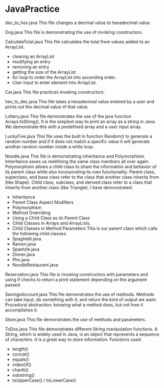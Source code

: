 # JavaPractice

dec_to_hex.java 
This file changes a decimal value to hexadecimal value. 

Dog.java
This file is demonstrating the use of invoking constructors. 

CalculateTotal.java
This file calculates the total from values added to an ArrayList. 
- clearing an ArrayList 
- modifying an entry
- removing an entry
- getting the size of the ArrayList 
- for loop to order the ArrayList into ascending order.
- User input to enter element into ArrayList. 

Car.java 
This file practices invoking constructors. 

hex_to_dec.java
This file takes a hexadecimal value entered by a user and prints out the decimal value of that value. 

Lottery.java
This file demonstrates the use of the java function Arrays.toString(). It is the simplest way to print an array as a string in Java. We demonstrate this with a predefined array and a user input array. 

LuckyFive.java
Thsi file uses the built in function Random() to generate a random number and if it does not match a specific value it will generate another random number inside a while loop.

Noodle.java
This file is demonstrating inheritance and Polymorphism. Inheritance saves us redefining the same class members all over again. Polymorphism allows a child class to share the information and behavior of its parent class while also incorporating its own functionality.
Parent class, superclass, and base class refer to the class that another class inherits from (like Shape).
Child class, subclass, and derived class refer to a class that inherits from another class (like Triangle). 
I have demonstrated:
- Inheritance
- Parent Class Aspect Modifiers
- Polymorphism 
- Method Overriding
- Using a Child Class as its Parent Class
- Child Classes in Arrays and ArrayLists. 
- Child Classes in Method Parameters
This is our parent class which calls the following child classes:
- Spaghetti.java
- Ramen.java
- Spaetzle.java
- Dinner.java 
- Pho.java 
- NoodleRestaurant.java 

Reservation.java
This file is invoking constructors with parameters and using if checks to return a print statement depending on the argument passed. 

SavingsAccount.java
This file demonstrates the use of methods. Methods can take input, do something with it, and return the kind of output we want. Procedural abstraction: knowing what a method does, but not how it accomplishes it.

Store.java
This file demonstrates the use of methods and parameters. 

ToDos.java
This file demonstrates different String manipulation functions. A String, which is widely used in Java, is an object that represents a sequence of characters. It is a great way to store information.
Functions used:
- length()
- concat()
- equals()
- indexOf()
- charAt()
- substring()
- toUpperCase() / toLowerCase()
